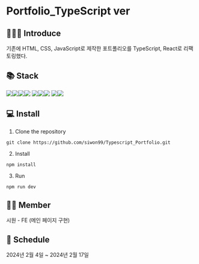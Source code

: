 # Portfolio_TypeScript ver



## 💁🏻‍♀️ Introduce
기존에 HTML, CSS, JavaScript로 제작한 포트폴리오를 TypeScript, React로 리팩토링했다.

## 📚 Stack
<img src="https://img.shields.io/badge/react-61DAFB?style=for-the-badge&logo=react&logoColor=black"><img src="https://img.shields.io/badge/typescript-3178C6?style=for-the-badge&logo=typescript&logoColor=white"><img src="https://img.shields.io/badge/html5-E34F26?style=for-the-badge&logo=html5&logoColor=white"><img src="https://img.shields.io/badge/css-1572B6?style=for-the-badge&logo=css3&logoColor=white"> <img src="https://img.shields.io/badge/fontawesome-339AF0?style=for-the-badge&logo=fontawesome&logoColor=white"><img src="https://img.shields.io/badge/vite-646CFF?style=for-the-badge&logo=vite&logoColor=white"><img src="https://img.shields.io/badge/ESLint-4B32C3?style=for-the-badge&logo=ESLint&logoColor=white"> <img src="https://img.shields.io/badge/github-181717?style=for-the-badge&logo=github&logoColor=white"><img src="https://img.shields.io/badge/visualstudiocode-646CFF?style=for-the-badge&logo=visualstudiocode&logoColor=white">

## 💻 Install
1. Clone the repository
```
git clone https://github.com/siwon99/Typescript_Portfolio.git
```

2. Install
```
npm install
```

3. Run
```
npm run dev
```

## 🤼‍♂️ Member
시원 - FE (메인 페이지 구현)

## 📆 Schedule
2024년 2월 4일 ~ 2024년 2월 17일




